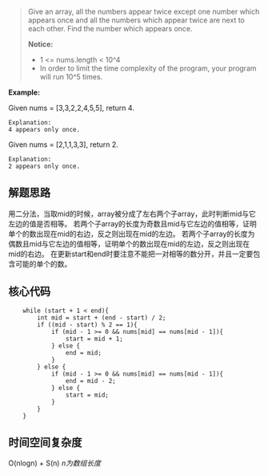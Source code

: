 > Give an array, all the numbers appear twice except one number which appears once and all the numbers which appear twice are next to each other. Find the number which appears once.
>
> **Notice:** 
>+ 1 <= nums.length < 10^4
>+ In order to limit the time complexity of the program, your program will run 10^5 times.

**Example:** 

Given nums = [3,3,2,2,4,5,5], return 4.

    Explanation:
    4 appears only once.
    
Given nums = [2,1,1,3,3], return 2.

    Explanation:
    2 appears only once.

## 解题思路

用二分法，当取mid的时候，array被分成了左右两个子array，此时判断mid与它左边的值是否相等。
若两个子array的长度为奇数且mid与它左边的值相等，证明单个的数出现在mid的右边，反之则出现在mid的左边。
若两个子array的长度为偶数且mid与它左边的值相等，证明单个的数出现在mid的左边，反之则出现在mid的右边。
在更新start和end时要注意不能把一对相等的数分开，并且一定要包含可能的单个的数。

## 核心代码

        while (start + 1 < end){
            int mid = start + (end - start) / 2;
            if ((mid - start) % 2 == 1){
                if (mid - 1 >= 0 && nums[mid] == nums[mid - 1]){
                    start = mid + 1;
                } else {
                    end = mid;
                }
            } else {
                if (mid - 1 >= 0 && nums[mid] == nums[mid - 1]){
                    end = mid - 2;
                } else {
                    start = mid;
                }
            }
        }


## 时间空间复杂度

O(nlogn) + S(n)
*n为数组长度*
